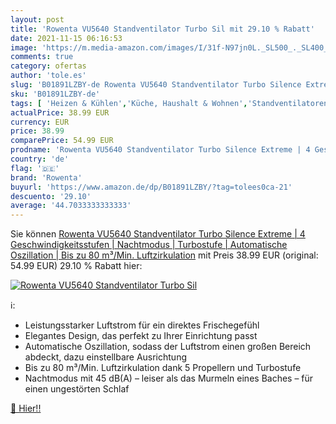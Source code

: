 ```yaml
---
layout: post
title: 'Rowenta VU5640 Standventilator Turbo Sil mit 29.10 % Rabatt'
date: 2021-11-15 06:16:53
image: 'https://m.media-amazon.com/images/I/31f-N97jn0L._SL500_._SL400_.jpg'
comments: true
category: ofertas
author: 'tole.es'
slug: 'B01891LZBY-de Rowenta VU5640 Standventilator Turbo Silence Extreme | 4...'
sku: 'B01891LZBY-de'
tags: [ 'Heizen & Kühlen','Küche, Haushalt & Wohnen','Standventilatoren','Ventilatoren','rowenta', ]
actualPrice: 38.99 EUR
currency: EUR
price: 38.99
comparePrice: 54.99 EUR
prodname: 'Rowenta VU5640 Standventilator Turbo Silence Extreme | 4 Geschwindigkeitsstufen | Nachtmodus | Turbostufe | Automatische Oszillation | Bis zu 80 m³/Min. Luftzirkulation'
country: 'de'
flag: '🇩🇪'
brand: 'Rowenta'
buyurl: 'https://www.amazon.de/dp/B01891LZBY/?tag=tolees0ca-21'
descuento: '29.10'
average: '44.7033333333333'
---
```


Sie können [Rowenta VU5640 Standventilator Turbo Silence Extreme | 4 Geschwindigkeitsstufen | Nachtmodus | Turbostufe | Automatische Oszillation | Bis zu 80 m³/Min. Luftzirkulation](https://www.amazon.de/dp/B01891LZBY/?tag=tolees0ca-21) mit Preis 38.99 EUR (original: 54.99 EUR) 29.10 % Rabatt hier:

[![Rowenta VU5640 Standventilator Turbo Sil](https://m.media-amazon.com/images/I/31f-N97jn0L._SL500_._SL400_.jpg)](https://www.amazon.de/dp/B01891LZBY/?tag=tolees0ca-21)

ℹ️:

- Leistungsstarker Luftstrom für ein direktes Frischegefühl
- Elegantes Design, das perfekt zu Ihrer Einrichtung passt
- Automatische Oszillation, sodass der Luftstrom einen großen Bereich abdeckt, dazu einstellbare Ausrichtung
- Bis zu 80 m³/Min. Luftzirkulation dank 5 Propellern und Turbostufe
- Nachtmodus mit 45 dB(A) – leiser als das Murmeln eines Baches – für einen ungestörten Schlaf

[🛒 Hier!!](https://www.amazon.de/dp/B01891LZBY/?tag=tolees0ca-21)
